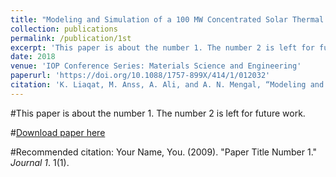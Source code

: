 ```yaml
---
title: "Modeling and Simulation of a 100 MW Concentrated Solar Thermal Power Plant Using Parabolic Trough Collectors in Pakistan"
collection: publications
permalink: /publication/1st
excerpt: 'This paper is about the number 1. The number 2 is left for future work.'
date: 2018
venue: 'IOP Conference Series: Materials Science and Engineering'
paperurl: 'https://doi.org/10.1088/1757-899X/414/1/012032'
citation: 'K. Liaqat, M. Anss, A. Ali, and A. N. Mengal, “Modeling and Simulation of a 100 MW Concentrated Solar Thermal Power Plant Using Parabolic Trough Collectors in Pakistan,” IOP Conference Series: Materials Science and Engineering, vol. 414, p. 012032, Sep. 2018, doi: 10.1088/1757-899x/414/1/012032.'
---
```

#This paper is about the number 1. The number 2 is left for future work.

#[Download paper here](http://academicpages.github.io/files/paper1.pdf)

#Recommended citation: Your Name, You. (2009). "Paper Title Number 1." <i>Journal 1</i>. 1(1).